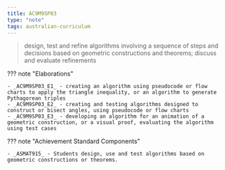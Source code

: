 ```yaml
---
title: AC9M9SP03
type: "note"
tags: australian-curriculum
---
```




> design, test and refine algorithms involving a sequence of steps and decisions based on geometric constructions and theorems; discuss and evaluate refinements

??? note "Elaborations"

	- _AC9M9SP03_E1_ - creating an algorithm using pseudocode or flow charts to apply the triangle inequality, or an algorithm to generate Pythagorean triples
	- _AC9M9SP03_E2_ - creating and testing algorithms designed to construct or bisect angles, using pseudocode or flow charts
	- _AC9M9SP03_E3_ - developing an algorithm for an animation of a geometric construction, or a visual proof, evaluating the algorithm using test cases
??? note "Achievement Standard Components"

	- _ASMAT915_ - Students design, use and test algorithms based on geometric constructions or theorems.



